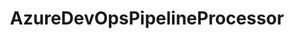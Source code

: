 ---
optionsClassName: AzureDevOpsPipelineProcessorOptions
optionsClassFullName: MigrationTools.Processors.AzureDevOpsPipelineProcessorOptions
configurationSamples:
- name: defaults
  order: 2
  description: 
  code: >-
    {
      "MigrationTools": {
        "Version": "16.0",
        "Processors": [
          {
            "ProcessorType": "AzureDevOpsPipelineProcessor",
            "BuildPipelines": "",
            "Enabled": "False",
            "MigrateBuildPipelines": "True",
            "MigrateReleasePipelines": "True",
            "MigrateServiceConnections": "True",
            "MigrateTaskGroups": "True",
            "MigrateVariableGroups": "True",
            "ReleasePipelines": "",
            "SourceName": "sourceName",
            "TargetName": "targetName"
          }
        ]
      }
    }
  sampleFor: MigrationTools.Processors.AzureDevOpsPipelineProcessorOptions
- name: sample
  order: 1
  description: 
  code: >-
    {
      "MigrationTools": {
        "Version": "16.0",
        "Processors": [
          {
            "ProcessorType": "AzureDevOpsPipelineProcessor",
            "BuildPipelines": "",
            "Enabled": "False",
            "MigrateBuildPipelines": "True",
            "MigrateReleasePipelines": "True",
            "MigrateServiceConnections": "True",
            "MigrateTaskGroups": "True",
            "MigrateVariableGroups": "True",
            "ReleasePipelines": "",
            "SourceName": "sourceName",
            "TargetName": "targetName"
          }
        ]
      }
    }
  sampleFor: MigrationTools.Processors.AzureDevOpsPipelineProcessorOptions
- name: classic
  order: 3
  description: 
  code: >-
    {
      "$type": "AzureDevOpsPipelineProcessorOptions",
      "Enabled": false,
      "MigrateBuildPipelines": true,
      "MigrateReleasePipelines": true,
      "MigrateTaskGroups": true,
      "MigrateVariableGroups": true,
      "MigrateServiceConnections": true,
      "BuildPipelines": null,
      "ReleasePipelines": null,
      "RepositoryNameMaps": {},
      "SourceName": "sourceName",
      "TargetName": "targetName"
    }
  sampleFor: MigrationTools.Processors.AzureDevOpsPipelineProcessorOptions
description: Azure DevOps Processor that migrates Taskgroups, Build- and Release Pipelines.
className: AzureDevOpsPipelineProcessor
typeName: Processors
architecture: 
options:
- parameterName: BuildPipelines
  type: List
  description: List of Build Pipelines to process. If this is `null` then all Build Pipelines will be processed.
  defaultValue: missing XML code comments
- parameterName: Enabled
  type: Boolean
  description: If set to `true` then the processor will run. Set to `false` and the processor will not run.
  defaultValue: missing XML code comments
- parameterName: MigrateBuildPipelines
  type: Boolean
  description: Migrate Build Pipelines
  defaultValue: true
- parameterName: MigrateReleasePipelines
  type: Boolean
  description: Migrate Release Pipelines
  defaultValue: true
- parameterName: MigrateServiceConnections
  type: Boolean
  description: Migrate Service Connections **secrets need to be entered manually**
  defaultValue: true
- parameterName: MigrateTaskGroups
  type: Boolean
  description: Migrate Task Groups
  defaultValue: true
- parameterName: MigrateVariableGroups
  type: Boolean
  description: Migrate Variable Groups
  defaultValue: true
- parameterName: ReleasePipelines
  type: List
  description: List of Release Pipelines to process. If this is `null` then all Release Pipelines will be processed.
  defaultValue: missing XML code comments
- parameterName: RepositoryNameMaps
  type: Dictionary
  description: Map of Source Repository to Target Repository Names
  defaultValue: missing XML code comments
- parameterName: SourceName
  type: String
  description: missing XML code comments
  defaultValue: missing XML code comments
- parameterName: TargetName
  type: String
  description: missing XML code comments
  defaultValue: missing XML code comments
status: Beta
processingTarget: Pipelines
classFile: src/MigrationTools.Clients.AzureDevops.Rest/Processors/AzureDevOpsPipelineProcessorOptions.cs
optionsClassFile: src/MigrationTools.Clients.AzureDevops.Rest/Processors/AzureDevOpsPipelineProcessorOptions.cs

redirectFrom:
- /Reference/Processors/AzureDevOpsPipelineProcessorOptions/
layout: reference
toc: true
permalink: /Reference/Processors/AzureDevOpsPipelineProcessor/
title: AzureDevOpsPipelineProcessor
categories:
- Processors
- 
topics:
- topic: notes
  path: ../../docs/Reference/Processors/AzureDevOpsPipelineProcessor-notes.md
  exists: true
  markdown: >2-

    ### Example Full Migration from v12.0


    The following file is an example that can be used in your `configuration.json` file to migrate Azure DevOps pipelines.

    ```json

    {
        "GitRepoMapping": null,
        "LogLevel": "Information",
        "Processors": [
          {
            "$type": "AzureDevOpsPipelineProcessorOptions",
            "Enabled": true,
            "MigrateBuildPipelines": true,
            "MigrateReleasePipelines": true,
            "MigrateTaskGroups": true,
            "MigrateVariableGroups": true,
            "MigrateServiceConnections": true,
            "BuildPipelines": null,
            "ReleasePipelines": null,
            "RefName": null,
            "SourceName": "Source",
            "TargetName": "Target",
            "RepositoryNameMaps": {}
          }
        ],
        "Version": "12.0",
        "Endpoints": {
          "AzureDevOpsEndpoints": [
            {
              "name": "Source",
              "$type": "AzureDevOpsEndpointOptions",
              "Organisation": "https://dev.azure.com/source-org/",
              "Project": "Awesome project",
              "AuthenticationMode": "AccessToken",
              "AccessToken": "xxxxxx",
              "EndpointEnrichers": null
            },
            {
              "Name": "Target",
              "$type": "AzureDevOpsEndpointOptions",
              "Organisation": "https://dev.azure.com/target-org/",
              "Project": "Cool project",
              "AuthenticationMode": "AccessToken",
              "AccessToken": "xxxxxx",
              "EndpointEnrichers": null
            }
          ]
        }
      }
    ```


    If the repository in the target has a different name from the one that was used in the source project, you should map it.

    In the example above replace `"RepositoryNameMaps": {}` with the following:

    ```json

    "RepositoryNameMaps": {
        "Awesome project": "Cool project"
    }

    ```


    # Important note

    When the application is creating service connections make sure you have proper permissions on Azure Active Directory and you can grant Contributor role to the subscription that was chosen.
- topic: introduction
  path: ../../docs/Reference/Processors/AzureDevOpsPipelineProcessor-introduction.md
  exists: true
  markdown: >2-

    ## Features

    - Migrates service connections

    - Migrates variable groups

    - Migrates task groups

    - Migrates classic and yml build pipelines

    - Migrates release pipelines

---